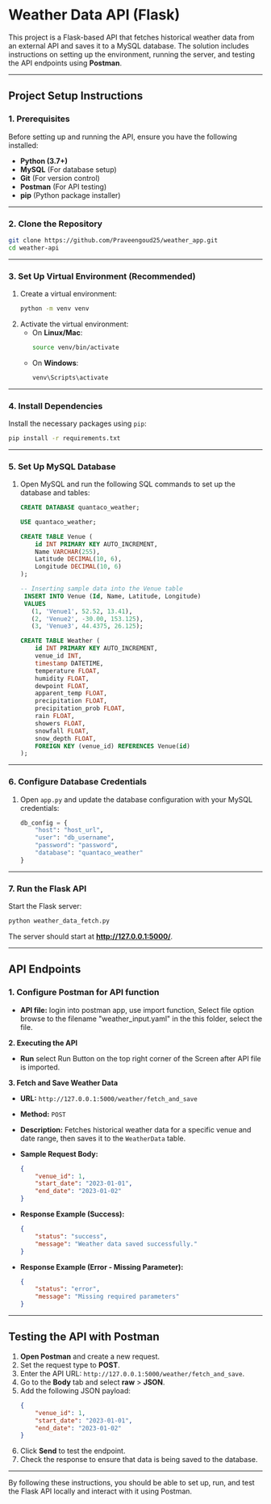 # Weather Data API (Flask)

This project is a Flask-based API that fetches historical weather data from an external API and saves it to a MySQL database. The solution includes instructions on setting up the environment, running the server, and testing the API endpoints using **Postman**.

---

## **Project Setup Instructions**

### **1. Prerequisites**

Before setting up and running the API, ensure you have the following installed:
- **Python (3.7+)**
- **MySQL** (For database setup)
- **Git** (For version control)
- **Postman** (For API testing)
- **pip** (Python package installer)

---

### **2. Clone the Repository**
```bash
git clone https://github.com/Praveengoud25/weather_app.git
cd weather-api
```

---

### **3. Set Up Virtual Environment (Recommended)**
1. Create a virtual environment:
   ```bash
   python -m venv venv
   ```
2. Activate the virtual environment:
   - On **Linux/Mac**:
     ```bash
     source venv/bin/activate
     ```
   - On **Windows**:
     ```bash
     venv\Scripts\activate
     ```

---

### **4. Install Dependencies**
Install the necessary packages using `pip`:
```bash
pip install -r requirements.txt
```

---

### **5. Set Up MySQL Database**
1. Open MySQL and run the following SQL commands to set up the database and tables:
   ```sql
   CREATE DATABASE quantaco_weather;

   USE quantaco_weather;

   CREATE TABLE Venue (
       id INT PRIMARY KEY AUTO_INCREMENT,
       Name VARCHAR(255),
       Latitude DECIMAL(10, 6),
       Longitude DECIMAL(10, 6)
   );

   -- Inserting sample data into the Venue table
    INSERT INTO Venue (Id, Name, Latitude, Longitude)
    VALUES 
      (1, 'Venue1', 52.52, 13.41),
      (2, 'Venue2', -30.00, 153.125),
      (3, 'Venue3', 44.4375, 26.125);

   CREATE TABLE Weather (
       id INT PRIMARY KEY AUTO_INCREMENT,
       venue_id INT,
       timestamp DATETIME,
       temperature FLOAT,
       humidity FLOAT,
       dewpoint FLOAT,
       apparent_temp FLOAT,
       precipitation FLOAT,
       precipitation_prob FLOAT,
       rain FLOAT,
       showers FLOAT,
       snowfall FLOAT,
       snow_depth FLOAT,
       FOREIGN KEY (venue_id) REFERENCES Venue(id)
   );
   ```
---

### **6. Configure Database Credentials**
1. Open `app.py` and update the database configuration with your MySQL credentials:
   ```python
   db_config = {
       "host": "host_url",
       "user": "db_username",
       "password": "password",
       "database": "quantaco_weather"
   }
   ```

---

### **7. Run the Flask API**
Start the Flask server:
```bash
python weather_data_fetch.py
```
The server should start at **http://127.0.0.1:5000/**.

---

## **API Endpoints**

### **1. Configure Postman for API function**
- **API file:** login into postman app, use import function, Select file option browse to the filename "weather_input.yaml" in the this folder, select the file.

**2. Executing the API**
- **Run** select Run Button on the top right corner of the Screen after API file is imported.

**3. Fetch and Save Weather Data**
- **URL:** `http://127.0.0.1:5000/weather/fetch_and_save`  
- **Method:** `POST`  
- **Description:** Fetches historical weather data for a specific venue and date range, then saves it to the `WeatherData` table.  
- **Sample Request Body:**
  ```json
  {
      "venue_id": 1,
      "start_date": "2023-01-01",
      "end_date": "2023-01-02"
  }
  ```
- **Response Example (Success):**
  ```json
  {
      "status": "success",
      "message": "Weather data saved successfully."
  }
  ```

- **Response Example (Error - Missing Parameter):**
  ```json
  {
      "status": "error",
      "message": "Missing required parameters"
  }
  ```

---

## **Testing the API with Postman**

1. **Open Postman** and create a new request.
2. Set the request type to **POST**.
3. Enter the API URL: `http://127.0.0.1:5000/weather/fetch_and_save`.
4. Go to the **Body** tab and select **raw** > **JSON**.
5. Add the following JSON payload:
   ```json
   {
       "venue_id": 1,
       "start_date": "2023-01-01",
       "end_date": "2023-01-02"
   }
   ```
6. Click **Send** to test the endpoint.
7. Check the response to ensure that data is being saved to the database.

---
By following these instructions, you should be able to set up, run, and test the Flask API locally and interact with it using Postman.
